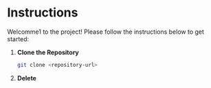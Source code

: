 # Instructions

Welcomme1 to the project! Please follow the instructions below to get started:

1. **Clone the Repository**
   ```bash
   git clone <repository-url>
   ```


2. **Delete**
